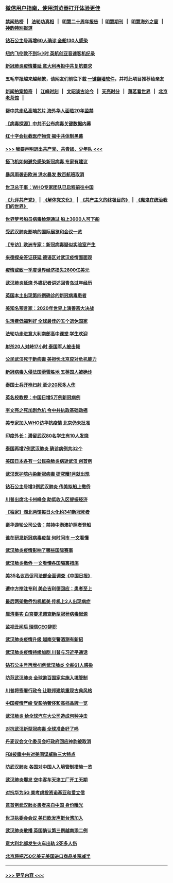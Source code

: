 ### [微信用户指南，使用浏览器打开体验更佳](https://github.com/gfw-breaker/banned-news1/blob/master/indexes/wechat-guide.md?t=0)
#### [禁闻热榜](热点新闻.md?t=0)  &nbsp;&nbsp;|&nbsp;&nbsp; [法轮功真相](https://github.com/gfw-breaker/truth/blob/master/README.md?t=0) &nbsp;&nbsp;|&nbsp;&nbsp; [明慧二十周年报告](https://github.com/gfw-breaker/mh-reports/blob/master/README.md?t=0) &nbsp;&nbsp;|&nbsp;&nbsp;[明慧期刊](https://github.com/gfw-breaker/mh-qikan) &nbsp;&nbsp;|&nbsp;&nbsp; [明慧海外之窗](https://github.com/gfw-breaker/mh-news/blob/master/README.md?t=0) &nbsp;&nbsp;|&nbsp;&nbsp; [神韵特别报道](https://github.com/gfw-breaker/mh-news/blob/master/shenyun.md?t=0)
#### [钻石公主号再增60人确诊 全船130人感染](../pages/nsc418/n11857366.md?t=02101722) 
#### [纽约飞伦敦不到5小时 英航创亚音速客机纪录](../pages/nsc418/n11857405.md?t=02101722) 
#### [新冠肺炎疫情蔓延 意大利再拒中共复航要求](../pages/nsc418/n11857200.md?t=02101722) 
#### 五毛举报越来越频繁，请网友们前往下载 [一键翻墙软件](https://github.com/gfw-breaker/ssr-accounts)，并将此项目推荐给亲友
#### [新闻拍案惊奇](https://github.com/gfw-breaker/banned-news1/blob/master/pages/link4.md) &nbsp;&nbsp;|&nbsp;&nbsp; [江峰时刻](https://github.com/gfw-breaker/banned-news1/blob/master/pages/link4.md) &nbsp;&nbsp;|&nbsp;&nbsp; [文昭谈古论今](https://github.com/gfw-breaker/banned-news1/blob/master/pages/link4.md) &nbsp;&nbsp;|&nbsp;&nbsp; [天亮时分](https://github.com/gfw-breaker/banned-news1/blob/master/pages/link4.md) &nbsp;&nbsp;|&nbsp;&nbsp; [萧茗看世界](https://github.com/gfw-breaker/banned-news1/blob/master/pages/link4.md) &nbsp;&nbsp;|&nbsp;&nbsp; [北京老茶馆](https://github.com/gfw-breaker/banned-news1/blob/master/pages/link4.md) &nbsp;&nbsp;|&nbsp;&nbsp; 
#### [帮中共走私高端芯片 海外华人面临20年监禁](../pages/nsc418/n11855016.md?t=02101722) 
#### [【病毒探源】中共不公布病毒关键数据内幕](../pages/nsc418/n11856584.md?t=02101722) 
#### [红十字会拦截医疗物资 揭中共体制黑幕](../pages/nsc418/n11856750.md?t=02101722) 
#### [>>> 我要声明退出共产党、共青团、少年队 <<<](https://github.com/begood0513/goodnews/blob/master/quit/letter.md) 
#### [搭飞机如何避免感染新冠病毒 专家有建议](../pages/nsc418/n11853427.md?t=02101722) 
#### [暴风雨袭击欧洲 洪水暴发 数百航班取消](../pages/nsc418/n11856453.md?t=02101722) 
#### [世卫总干事：WHO专家团队已启程前往中国](../pages/nsc418/n11856612.md?t=02101722) 
#### [《九评共产党》](https://github.com/begood0513/9ping.md/blob/master/README.md) &nbsp;|&nbsp; [《解体党文化》](../../../../jtdwh.md/blob/master/README.md)  &nbsp;|&nbsp; [《共产主义的终极目的》](../../../../gczydzjmd.md/blob/master/README.md) &nbsp;|&nbsp; [《魔鬼在统治我们的世界》](../../../../mgztzwmdsj.md/blob/master/README.md) 
#### [世界梦号船员病毒检测通过 船上3600人可下船](../pages/nsc418/n11856520.md?t=02101722) 
#### [受武汉肺炎影响的国际展览和会议一览](../pages/nsc418/n11856420.md?t=02101722) 
#### [【专访】欧洲专家：新冠病毒疑似实验室产生](../pages/nsc418/n11856378.md?t=02101722) 
#### [来德探亲签证获延 德语区对武汉疫情面面观](../pages/nsc418/n11856283.md?t=02101722) 
#### [疫情或致一季度世界经济损失2800亿美元](../pages/nsc418/n11855639.md?t=02101722) 
#### [武汉肺炎延烧 外媒记者讲述回青岛过年经历](../pages/nsc418/n11856159.md?t=02101722) 
#### [英国本土出现第四例确诊的新冠病毒患者](../pages/nsc418/n11855930.md?t=02101722) 
#### [美知名预言家：2020年世界上演善恶大决战](../pages/nsc418/n11855418.md?t=02101722) 
#### [生活费低福利好 全球最佳的五个退休国家](../pages/nsc418/n11848347.md?t=02101722) 
#### [法轮功走进意大利南部高中课堂 学生欢迎](../pages/nsc418/n11853859.md?t=02101722) 
#### [射杀20人对峙17小时 泰国军人被击毙](../pages/nsc418/n11854869.md?t=02101722) 
#### [公民武汉死于新病毒 美担忧北京应对危机能力](../pages/nsc418/n11854331.md?t=02101722) 
#### [新冠病毒入侵法国滑雪胜地 五英国人被确诊](../pages/nsc418/n11854307.md?t=02101722) 
#### [泰国士兵开枪扫射 至少20死多人伤](../pages/nsc418/n11854276.md?t=02101722) 
#### [英名校教授：中国日增5万例新冠病例](../pages/nsc418/n11854174.md?t=02101722) 
#### [李文亮之死加剧危机 令中共执政基础动摇](../pages/nsc418/n11854003.md?t=02101722) 
#### [美专家加入WHO访华抗疫情 北京仍未批准](../pages/nsc418/n11854043.md?t=02101722) 
#### [印度外长：滞留武汉80名学生有10人发烧](../pages/nsc418/n11853821.md?t=02101722) 
#### [泰国再增7例武汉肺炎 确诊病例共32个](../pages/nsc418/n11853808.md?t=02101722) 
#### [美国日本各有一公民染肺炎病逝武汉 创首例](../pages/nsc418/n11853509.md?t=02101722) 
#### [武汉医护院内染新冠病毒 研究曝1月就出现](../pages/nsc418/n11852928.md?t=02101722) 
#### [钻石公主号增3例武汉肺炎 传美拟船上撤侨](../pages/nsc418/n11853240.md?t=02101722) 
#### [川普出席北卡州峰会 助低收入区提振经济](../pages/nsc418/n11853232.md?t=02101722) 
#### [【独家】湖北两馆每日火化约341新冠死者](../pages/nsc418/n11845444.md?t=02101722) 
#### [豪华游轮公司公告：禁持中港澳护照者登船](../pages/nsc418/n11852761.md?t=02101722) 
#### [谁在研发新冠病毒疫苗 何时问市 一文看懂](../pages/nsc418/n11852840.md?t=02101722) 
#### [武汉肺炎疫情影响了哪些国际赛事](../pages/nsc418/n11852441.md?t=02101722) 
#### [武汉肺炎撤侨 一文看懂各国隔离措施](../pages/nsc418/n11844216.md?t=02101722) 
#### [美35名议员促司法部全面调查《中国日报》](../pages/nsc418/n11852435.md?t=02101722) 
#### [遭中方抢注专利 美企吉利德回应：患者至上](../pages/nsc418/n11852037.md?t=02101722) 
#### [最后两架撤侨包机抵美 传机上2人出现病症](../pages/nsc418/n11852173.md?t=02101722) 
#### [厘清事实 白宫要求调查新型冠状病毒起源](../pages/nsc418/n11852106.md?t=02101722) 
#### [监视丑闻后 瑞信CEO辞职](../pages/nsc418/n11852127.md?t=02101722) 
#### [武汉肺炎疫情升级 越南交警酒测有新招](../pages/nsc418/n11851632.md?t=02101722) 
#### [武汉肺炎疫情持续加剧 川普与习近平通话](../pages/nsc418/n11851613.md?t=02101722) 
#### [钻石公主号再增41例武汉肺炎 全船61人感染](../pages/nsc418/n11850401.md?t=02101722) 
#### [防范武汉肺炎 全球逾百国家实施入境管制](../pages/nsc418/n11850557.md?t=02101722) 
#### [川普将签署行政令 让联邦建筑重现古典风格](../pages/nsc418/n11850654.md?t=02101722) 
#### [中国疫情严峻 受影响奢侈和高档品牌一览](../pages/nsc418/n11850319.md?t=02101722) 
#### [武汉肺炎 给全球汽车大公司造成何种冲击](../pages/nsc418/n11850056.md?t=02101722) 
#### [对抗武汉新型冠病毒 全球准备好了吗](../pages/nsc418/n11850142.md?t=02101722) 
#### [丹麦议会文化委员会吁政府回应神韵被取消](../pages/nsc418/n11849312.md?t=02101722) 
#### [FBI披露中共对美间谍威胁三大特点](../pages/nsc418/n11849700.md?t=02101722) 
#### [防武汉肺炎 各国对中国人入境管制措施一览](../pages/nsc418/n11838726.md?t=02101722) 
#### [武汉肺炎爆发 空中客车天津工厂开工无期](../pages/nsc418/n11849634.md?t=02101722) 
#### [对抗华为5G 美考虑投资诺基亚和爱立信](../pages/nsc418/n11849510.md?t=02101722) 
#### [意首例武汉肺炎患者来自中国 身份曝光](../pages/nsc418/n11849454.md?t=02101722) 
#### [世卫执委会会议 美日欧发声挺台湾加入](../pages/nsc418/n11849433.md?t=02101722) 
#### [武汉肺炎散播 英国确认第三例越南添二例](../pages/nsc418/n11849439.md?t=02101722) 
#### [意大利北部发生火车出轨 2死多人伤](../pages/nsc418/n11848999.md?t=02101722) 
#### [北京将把750亿美元美国进口商品关税减半](../pages/nsc418/n11848896.md?t=02101722) 

----
#### [ >>> 更早内容 <<< ](../indexes/nsc418-earlier.md)
